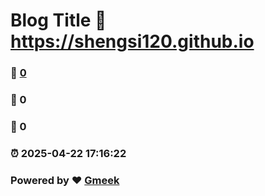 # Blog Title :link: https://shengsi120.github.io 
### :page_facing_up: [0](https://shengsi120.github.io/tag.html) 
### :speech_balloon: 0 
### :hibiscus: 0 
### :alarm_clock: 2025-04-22 17:16:22 
### Powered by :heart: [Gmeek](https://github.com/Meekdai/Gmeek)
